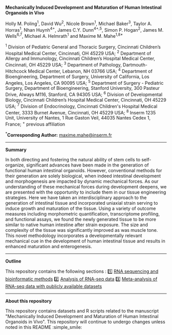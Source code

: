 **Mechanically Induced Development and Maturation of Human Intestinal Organoids in Vivo**

Holly M. Poling<sup>1</sup>, David Wu<sup>2</sup>, Nicole Brown<sup>1</sup>, Michael Baker<sup>3</sup>, Taylor A. Horras<sup>1</sup>, Nhan Huynh<sup>4+</sup>, James C.Y. Dunn<sup>4+,5</sup>, Simon P. Hogan<sup>2</sup>, James M. Wells<sup>6,7</sup>, Michael A. Helmrath<sup>1</sup> and Maxime M. Mahe<sup>1,8*</sup>

<sup>1</sup> Division of Pediatric General and Thoracic Surgery, Cincinnati Children’s Hospital Medical Center, Cincinnati, OH 45229 USA;
<sup>2</sup> Department of Allergy and Immunology, Cincinnati Children’s Hospital Medical Center, Cincinnati, OH 45229 USA;
<sup>3</sup> Department of Pathology, Dartmouth-Hitchcock Medical Center, Lebanon, NH 03766 USA;
<sup>4</sup> Department of Bioengineering, Department of Surgery, University of California, Los Angeles, Los Angeles, CA 90095 USA;
<sup>5</sup> Department of Surgery - Pediatric Surgery, Department of Bioengineering, Stanford University, 300 Pasteur Drive, Always M116, Stanford, CA 94305 USA;
<sup>6</sup> Division of Developmental Biology, Cincinnati Children’s Hospital Medical Center, Cincinnati, OH 45229 USA;
<sup>7</sup> Division of Endocrinology, Cincinnati Children's Hospital Medical Center, 3333 Burnet Avenue, Cincinnati, OH 45229 USA;
<sup>8</sup> Inserm 1235 Unit, University of Nantes, 1 Rue Gaston Veil, 44035 Nantes Cedex 1, France;
<sup>+</sup> previous affiliation

<sup>*</sup>**Corresponding Author:** maxime.mahe@inserm.fr

----------

**Summary**

In both directing and fostering the natural ability of stem cells to self-organize, significant advances have been made in the generation of functional human intestinal organoids. However, conventional methods for their generation are solely biological, when indeed intestinal development and morphogenesis are impacted by dynamic mechanical forces. As our understanding of these mechanical forces during development deepens, we are presented with the opportunity to include them in our tissue engineering strategies. Here we have taken an interdisciplinary approach to the generation of intestinal tissue and incorporated uniaxial strain serving to induce growth and maturation of the tissue. Using a variety of outcome measures including morphometric quantification, transcriptome profiling, and functional assays, we found the newly generated tissue to be more similar to native human intestine after strain exposure. The size and complexity of the tissue was significantly improved as was muscle tone. This novel methodology incorporates a developmentally relevant mechanical cue in the development of human intestinal tissue and results in enhanced maturation and enterogenesis.

----------

**Outline**

This repository contains the following sections :
 :one: [RNA sequencing and bioinformatic methods](Poling_Methods.org)
 :two: [Analysis of RNA-seq data](Poling_GeneExpression_Analysis.org)
 :three: [Meta-analysis of RNA-seq data with publicly available datasets](Poling_Meta_analysis.org)

----------

**About this repository**

This repository contains datasets and R scripts related to the manuscript "Mechanically Induced Development and Maturation of Human Intestinal Organoids in Vivo". This repository will continue to undergo changes unless noted in this README :simple_smile:
